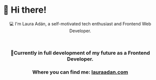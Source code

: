 # 👋 Hi there!

<p align="center">
💻  I'm Laura Adán, a self-motivated tech enthusiast and Frontend Web Developer.
</p>

<br/>
<h3 align="center">
🌱Currently in full development of my future as a Frontend Developer.
</h3>

<h3 align="center">
Where you can find me: <a href="https://lauraadan.com">lauraadan.com</a>
</h3>


